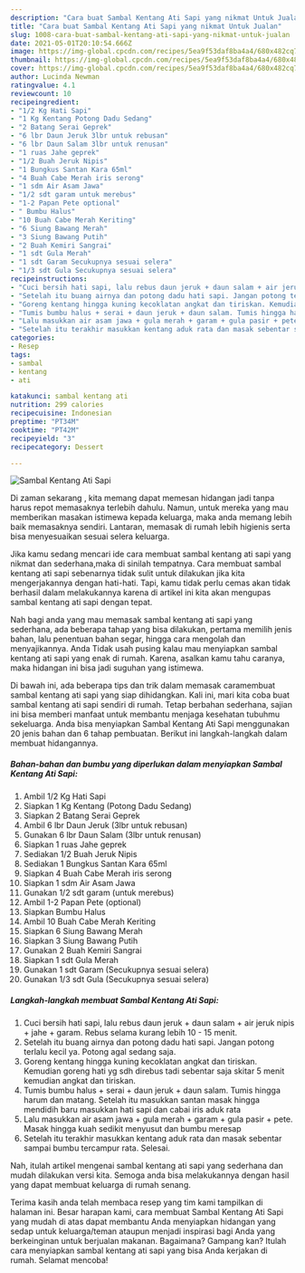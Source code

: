 ```yaml
---
description: "Cara buat Sambal Kentang Ati Sapi yang nikmat Untuk Jualan"
title: "Cara buat Sambal Kentang Ati Sapi yang nikmat Untuk Jualan"
slug: 1008-cara-buat-sambal-kentang-ati-sapi-yang-nikmat-untuk-jualan
date: 2021-05-01T20:10:54.666Z
image: https://img-global.cpcdn.com/recipes/5ea9f53daf8ba4a4/680x482cq70/sambal-kentang-ati-sapi-foto-resep-utama.jpg
thumbnail: https://img-global.cpcdn.com/recipes/5ea9f53daf8ba4a4/680x482cq70/sambal-kentang-ati-sapi-foto-resep-utama.jpg
cover: https://img-global.cpcdn.com/recipes/5ea9f53daf8ba4a4/680x482cq70/sambal-kentang-ati-sapi-foto-resep-utama.jpg
author: Lucinda Newman
ratingvalue: 4.1
reviewcount: 10
recipeingredient:
- "1/2 Kg Hati Sapi"
- "1 Kg Kentang Potong Dadu Sedang"
- "2 Batang Serai Geprek"
- "6 lbr Daun Jeruk 3lbr untuk rebusan"
- "6 lbr Daun Salam 3lbr untuk renusan"
- "1 ruas Jahe geprek"
- "1/2 Buah Jeruk Nipis"
- "1 Bungkus Santan Kara 65ml"
- "4 Buah Cabe Merah iris serong"
- "1 sdm Air Asam Jawa"
- "1/2 sdt garam untuk merebus"
- "1-2 Papan Pete optional"
- " Bumbu Halus"
- "10 Buah Cabe Merah Keriting"
- "6 Siung Bawang Merah"
- "3 Siung Bawang Putih"
- "2 Buah Kemiri Sangrai"
- "1 sdt Gula Merah"
- "1 sdt Garam Secukupnya sesuai selera"
- "1/3 sdt Gula Secukupnya sesuai selera"
recipeinstructions:
- "Cuci bersih hati sapi, lalu rebus daun jeruk + daun salam + air jeruk nipis + jahe + garam. Rebus selama kurang lebih 10 - 15 menit."
- "Setelah itu buang airnya dan potong dadu hati sapi. Jangan potong terlalu kecil ya. Potong agal sedang saja."
- "Goreng kentang hingga kuning kecoklatan angkat dan tiriskan. Kemudian goreng hati yg sdh direbus tadi sebentar saja skitar 5 menit kemudian angkat dan tiriskan."
- "Tumis bumbu halus + serai + daun jeruk + daun salam. Tumis hingga harum dan matang. Setelah itu masukkan santan masak hingga mendidih baru masukkan hati sapi dan cabai iris aduk rata"
- "Lalu masukkan air asam jawa + gula merah + garam + gula pasir + pete. Masak hingga kuah sedikit menyusut dan bumbu meresap"
- "Setelah itu terakhir masukkan kentang aduk rata dan masak sebentar sampai bumbu tercampur rata. Selesai."
categories:
- Resep
tags:
- sambal
- kentang
- ati

katakunci: sambal kentang ati 
nutrition: 299 calories
recipecuisine: Indonesian
preptime: "PT34M"
cooktime: "PT42M"
recipeyield: "3"
recipecategory: Dessert

---
```



![Sambal Kentang Ati Sapi](https://img-global.cpcdn.com/recipes/5ea9f53daf8ba4a4/680x482cq70/sambal-kentang-ati-sapi-foto-resep-utama.jpg)

Di zaman  sekarang , kita memang dapat memesan hidangan jadi tanpa harus repot memasaknya terlebih dahulu. Namun, untuk mereka yang mau memberikan masakan istimewa kepada keluarga, maka anda memang lebih baik memasaknya sendiri. Lantaran, memasak di rumah lebih higienis serta bisa menyesuaikan sesuai selera keluarga.

Jika kamu sedang mencari ide cara membuat sambal kentang ati sapi yang nikmat dan sederhana,maka di sinilah tempatnya. Cara membuat sambal kentang ati sapi  sebenarnya tidak sulit untuk dilakukan jika kita mengerjakannya dengan hati-hati. Tapi, kamu tidak perlu cemas akan tidak berhasil dalam melakukannya 
karena di artikel ini kita akan mengupas sambal kentang ati sapi dengan tepat.  



Nah bagi anda yang mau memasak sambal kentang ati sapi yang sederhana, ada beberapa tahap yang bisa dilakukan, pertama memilih jenis bahan, lalu penentuan bahan segar, hingga cara mengolah dan menyajikannya. Anda Tidak usah pusing kalau mau menyiapkan sambal kentang ati sapi yang enak di rumah. Karena, asalkan kamu  tahu caranya, maka hidangan ini bisa jadi suguhan yang istimewa.

Di bawah ini, ada beberapa tips dan trik dalam memasak caramembuat sambal kentang ati sapi yang siap dihidangkan. Kali ini, mari kita coba buat sambal kentang ati sapi sendiri di rumah. Tetap berbahan sederhana, sajian ini bisa memberi manfaat untuk membantu menjaga kesehatan tubuhmu sekeluarga. Anda bisa menyiapkan Sambal Kentang Ati Sapi menggunakan 20 jenis bahan dan 6 tahap pembuatan. Berikut ini langkah-langkah dalam membuat hidangannya.

<!--inarticleads1-->

##### Bahan-bahan dan bumbu yang diperlukan dalam menyiapkan Sambal Kentang Ati Sapi:

1. Ambil 1/2 Kg Hati Sapi
1. Siapkan 1 Kg Kentang (Potong Dadu Sedang)
1. Siapkan 2 Batang Serai Geprek
1. Ambil 6 lbr Daun Jeruk (3lbr untuk rebusan)
1. Gunakan 6 lbr Daun Salam (3lbr untuk renusan)
1. Siapkan 1 ruas Jahe geprek
1. Sediakan 1/2 Buah Jeruk Nipis
1. Sediakan 1 Bungkus Santan Kara 65ml
1. Siapkan 4 Buah Cabe Merah iris serong
1. Siapkan 1 sdm Air Asam Jawa
1. Gunakan 1/2 sdt garam (untuk merebus)
1. Ambil 1-2 Papan Pete (optional)
1. Siapkan  Bumbu Halus
1. Ambil 10 Buah Cabe Merah Keriting
1. Siapkan 6 Siung Bawang Merah
1. Siapkan 3 Siung Bawang Putih
1. Gunakan 2 Buah Kemiri Sangrai
1. Siapkan 1 sdt Gula Merah
1. Gunakan 1 sdt Garam (Secukupnya sesuai selera)
1. Gunakan 1/3 sdt Gula (Secukupnya sesuai selera)




<!--inarticleads2-->

##### Langkah-langkah membuat Sambal Kentang Ati Sapi:

1. Cuci bersih hati sapi, lalu rebus daun jeruk + daun salam + air jeruk nipis + jahe + garam. Rebus selama kurang lebih 10 - 15 menit.
1. Setelah itu buang airnya dan potong dadu hati sapi. Jangan potong terlalu kecil ya. Potong agal sedang saja.
1. Goreng kentang hingga kuning kecoklatan angkat dan tiriskan. Kemudian goreng hati yg sdh direbus tadi sebentar saja skitar 5 menit kemudian angkat dan tiriskan.
1. Tumis bumbu halus + serai + daun jeruk + daun salam. Tumis hingga harum dan matang. Setelah itu masukkan santan masak hingga mendidih baru masukkan hati sapi dan cabai iris aduk rata
1. Lalu masukkan air asam jawa + gula merah + garam + gula pasir + pete. Masak hingga kuah sedikit menyusut dan bumbu meresap
1. Setelah itu terakhir masukkan kentang aduk rata dan masak sebentar sampai bumbu tercampur rata. Selesai.




Nah, itulah artikel mengenai  sambal kentang ati sapi  yang sederhana dan mudah dilakukan versi kita. Semoga anda bisa melakukannya dengan hasil yang dapat membuat keluarga di rumah senang. 

Terima kasih anda telah membaca resep yang tim kami tampilkan di halaman ini. Besar harapan kami, cara membuat  Sambal Kentang Ati Sapi yang mudah di atas dapat membantu Anda menyiapkan hidangan yang sedap untuk keluarga/teman ataupun menjadi inspirasi bagi Anda yang berkeinginan untuk berjualan makanan. Bagaimana? Gampang kan? Itulah cara menyiapkan sambal kentang ati sapi yang bisa Anda kerjakan di rumah. Selamat mencoba!

